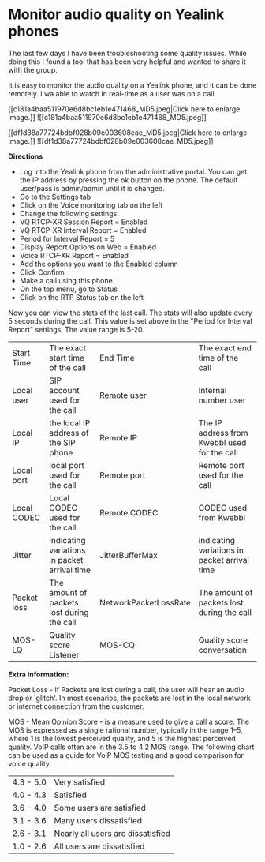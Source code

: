 # Monitor audio quality on Yealink phones


The last few days I have been troubleshooting some quality issues. While doing this I found a tool that has been very helpful and wanted to share it with the group.  
  
It is easy to monitor the audio quality on a Yealink phone, and it can be done remotely. I wa able to watch in real-time as a user was on a call.  


[[c181a4baa511970e6d8bc1eb1e471468_MD5.jpeg|Click here to enlarge image.]]
![[c181a4baa511970e6d8bc1eb1e471468_MD5.jpeg]]
  
[[df1d38a77724bdbf028b09e003608cae_MD5.jpeg|Click here to enlarge image.]]
![[df1d38a77724bdbf028b09e003608cae_MD5.jpeg]]
  
**Directions**  

- Log into the Yealink phone from the administrative portal. You can get the IP address by pressing the ok button on the phone. The default user/pass is admin/admin until it is changed.
- Go to the Settings tab
- Click on the Voice monitoring tab on the left
- Change the following settings:
- VQ RTCP-XR Session Report = Enabled
- VQ RTCP-XR Interval Report = Enabled
- Period for Interval Report = 5
- Display Report Options on Web = Enabled
- Voice RTCP-XR Report = Enabled
- Add the options you want to the Enabled column
- Click Confirm
- Make a call using this phone.
- On the top menu, go to Status
- Click on the RTP Status tab on the left

Now you can view the stats of the last call. The stats will also update every 5 seconds during the call. This value is set above in the "Period for Interval Report" settings. The value range is 5-20.  
  

|   |   |   |   |
|---|---|---|---|
|Start Time|The exact start time of the call|End Time|The exact end time of the call|
|Local user|SIP account used for the call|Remote user|Internal number user|
|Local IP|the local IP address of the SIP phone|Remote IP|The IP address from Kwebbl used for the call|
|Local port|local port used for the call|Remote port|Remote port used for the call|
|Local CODEC|Local CODEC used for the call|Remote CODEC|CODEC used from Kwebbl|
|Jitter|indicating variations in packet arrival time|JitterBufferMax|indicating variations in packet arrival time|
|Packet loss|The amount of packets lost during the call|NetworkPacketLossRate|The amount of packets lost during the call|
|MOS-LQ|Quality score Listener|MOS-CQ|Quality score conversation|

  
  
**Extra information:**  
  
Packet Loss - If Packets are lost during a call, the user will hear an audio drop or 'glitch'. In most scenarios, the packets are lost in the local network or internet connection from the customer.  
  
MOS - Mean Opinion Score - is a measure used to give a call a score. The MOS is expressed as a single rational number, typically in the range 1–5, where 1 is the lowest perceived quality, and 5 is the highest perceived quality. VoIP calls often are in the 3.5 to 4.2 MOS range. The following chart can be used as a guide for VoIP MOS testing and a good comparison for voice quality.  
  

|   |   |
|---|---|
|4.3 - 5.0|Very satisfied|
|4.0 - 4.3|Satisfied|
|3.6 - 4.0|Some users are satisfied|
|3.1 - 3.6|Many users dissatisfied|
|2.6 - 3.1|Nearly all users are dissatisfied|
|1.0 - 2.6|All users are dissatisfied|
